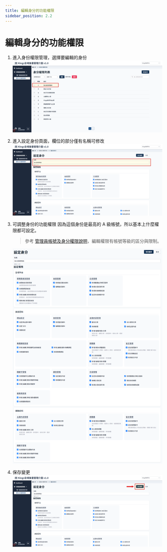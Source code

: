 ```yaml
---
title: 編輯身分的功能權限
sidebar_position: 2.2
---
```


# 編輯身分的功能權限

1. 進入身份權限管理，選擇要編輯的身份
   ![編輯身分權限](img/edit-role-01.png)

2. 進入設定身份頁面，欄位的部分僅有名稱可修改
   ![編輯身分權限](img/edit-role-02.png)

3. 可調整身份的功能權限
   因為這個身份是最高的 A 級帳號，所以基本上什麼權限都可設定。

    > 參考 [管理員帳號及身分權限說明](./administer-rules.md)，編輯權限有帳號等級的區分與限制。

    ![編輯身分權限](img/edit-role-03.png)

4. 保存變更
   ![編輯身分權限](img/edit-role-04.png)
